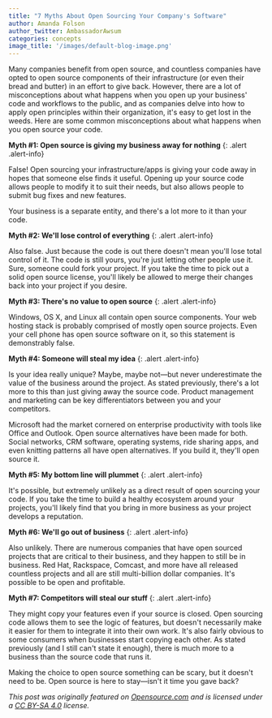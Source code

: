 ```yaml
---
title: "7 Myths About Open Sourcing Your Company's Software"
author: Amanda Folson
author_twitter: AmbassadorAwsum
categories: concepts
image_title: '/images/default-blog-image.png'
---
```


Many companies benefit from open source, and countless companies have opted to open source components of their infrastructure (or even their bread and butter) in an effort to give back. However, there are a lot of misconceptions about what happens when you open up your business' code and workflows to the public, and as companies delve into how to apply open principles within their organization, it's easy to get lost in the weeds. Here are some common misconceptions about what happens when you open source your code.

<!-- more -->

**Myth #1: Open source is giving my business away for nothing**
{: .alert .alert-info}

False! Open sourcing your infrastructure/apps is giving your code away in hopes that someone else finds it useful. Opening up your source code allows people to modify it to suit their needs, but also allows people to submit bug fixes and new features.

Your business is a separate entity, and there's a lot more to it than your code.

**Myth #2: We'll lose control of everything**
{: .alert .alert-info}

Also false. Just because the code is out there doesn't mean you'll lose total control of it. The code is still yours, you're just letting other people use it. Sure, someone could fork your project. If you take the time to pick out a solid open source license, you'll likely be allowed to merge their changes back into your project if you desire.

**Myth #3: There's no value to open source**
{: .alert .alert-info}

Windows, OS X, and Linux all contain open source components. Your web hosting stack is probably comprised of mostly open source projects. Even your cell phone has open source software on it, so this statement is demonstrably false.

**Myth #4: Someone will steal my idea**
{: .alert .alert-info}

Is your idea really unique? Maybe, maybe not—but never underestimate the value of the business around the project. As stated previously, there's a lot more to this than just giving away the source code. Product management and marketing can be key differentiators between you and your competitors.

Microsoft had the market cornered on enterprise productivity with tools like Office and Outlook. Open source alternatives have been made for both. Social networks, CRM software, operating systems, ride sharing apps, and even knitting patterns all have open alternatives. If you build it, they'll open source it.

**Myth #5: My bottom line will plummet**
{: .alert .alert-info}

It's possible, but extremely unlikely as a direct result of open sourcing your code. If you take the time to build a healthy ecosystem around your projects, you'll likely find that you bring in more business as your project develops a reputation.

**Myth #6: We'll go out of business**
{: .alert .alert-info}

Also unlikely. There are numerous companies that have open sourced projects that are critical to their business, and they happen to still be in business. Red Hat, Rackspace, Comcast, and more have all released countless projects and all are still multi-billion dollar companies. It's possible to be open and profitable.

**Myth #7: Competitors will steal our stuff**
{: .alert .alert-info}

They might copy your features even if your source is closed. Open sourcing code allows them to see the logic of features, but doesn't necessarily make it easier for them to integrate it into their own work. It's also fairly obvious to some consumers when businesses start copying each other. As stated previously (and I still can't state it enough), there is much more to a business than the source code that runs it.

Making the choice to open source something can be scary, but it doesn't need to be. Open source is here to stay—isn't it time you gave back?

*This post was originally featured on [Opensource.com](https://opensource.com/business/16/6/7-myths-about-open-sourcing-your-companys-software) and is licensed under a [CC BY-SA 4.0](https://creativecommons.org/licenses/by-sa/4.0/) license.*
